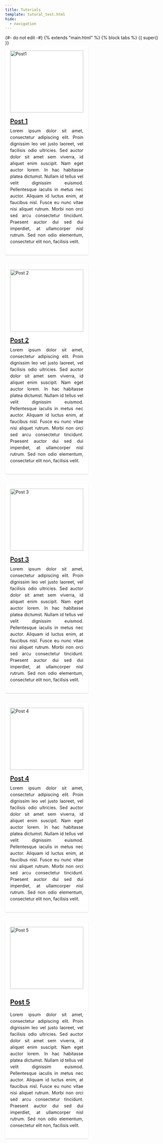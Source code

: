 ```yaml
---
title: Tutorials
template: tutoral_test.html
hide:
  - navigation
---
```



<html>
  {#-
    do not edit
  -#}
  {% extends "main.html" %}
  {% block tabs %}
    {{ super() }}
<head>
  <link rel="stylesheet" href="https://cdnjs.cloudflare.com/ajax/libs/font-awesome/4.7.0/css/font-awesome.min.css">
  <link rel="stylesheet" href="https://cdnjs.cloudflare.com/ajax/libs/bulma/0.9.1/css/bulma.min.css">
  <style>
    .hero {
      background: linear-gradient(rgba(0, 0, 0, 0.5), rgba(0, 0, 0, 0.5)), url("https://source.unsplash.com/1600x900");
      background-size: cover;
      color: white;
    }
    .hero-body {
      align-items: flex-start;
      display: flex;
      flex-direction: column;
      justify-content: center;
      padding: 3rem 1.5rem;
    }
    .hero-title {
      font-size: 3rem;
      line-height: 1.2;
      margin-bottom: 1rem;
      text-shadow: 0 2px 3px rgba(0, 0, 0, 0.5);
    }
    .hero-subtitle {
      font-size: 1.5rem;
      line-height: 1.4;
      margin-bottom: 1.5rem;
      text-shadow: 0 2px 3px rgba(0, 0, 0, 0.5);
    }
    .posts {
      display: flex;
      flex-wrap: wrap;
      justify-content: space-between;
      margin: -1rem -1rem 2rem;
    }
    .post {
      background-color: white;
      box-shadow: 0 2px 3px rgba(0, 0, 0, 0.1);
      margin: 1rem;
      padding: 1rem;
      width: calc(50% - 2rem);
    }
    .post-image {
      height: 200px;
      object-fit: cover;
      width: 100%;
    }
    .post-title {
      font-size: 1.25rem;
      font-weight: 600;
      margin: 1rem 0 0.5rem;
    }
    .post-excerpt {
      font-size: 0.875rem;
      line-height: 1.5;
      margin: 0.5rem 0 1rem;
      text-align: justify;
    }
  </style>
</head>
<body>
  <!-- <section class="hero is-medium">
    <div class="hero-body">
      <h1 class="hero-title">Blog</h1>
      <h2 class="hero-subtitle">Latest posts</h2>
    </div>
  </section> -->
  <section class="section">
    <div class="container">
      <div class="posts">
        <article class="post">
          <a href="/posts/post-1">
            <img class="post-image" src="/images/post-1.jpg" alt="Post1">
          </a>
          <h2 class="post-title">
            <a href="/posts/post-1">Post 1</a>
          </h2>
          <p class="post-excerpt">Lorem ipsum dolor sit amet, consectetur adipiscing elit. Proin dignissim leo vel justo laoreet, vel facilisis odio ultricies. Sed auctor dolor sit amet sem viverra, id aliquet enim suscipit. Nam eget auctor lorem. In hac habitasse platea dictumst. Nullam id tellus vel velit dignissim euismod. Pellentesque iaculis in metus nec auctor. Aliquam id luctus enim, at faucibus nisl. Fusce eu nunc vitae nisi aliquet rutrum. Morbi non orci sed arcu consectetur tincidunt. Praesent auctor dui sed dui imperdiet, at ullamcorper nisl rutrum. Sed non odio elementum, consectetur elit non, facilisis velit.</p>
        </article>
        <article class="post">
          <a href="/posts/post-2">
            <img class="post-image" src="/images/post-2.jpg" alt="Post 2">
          </a>
          <h2 class="post-title">
            <a href="/posts/post-2">Post 2</a>
          </h2>
          <p class="post-excerpt">Lorem ipsum dolor sit amet, consectetur adipiscing elit. Proin dignissim leo vel justo laoreet, vel facilisis odio ultricies. Sed auctor dolor sit amet sem viverra, id aliquet enim suscipit. Nam eget auctor lorem. In hac habitasse platea dictumst. Nullam id tellus vel velit dignissim euismod. Pellentesque iaculis in metus nec auctor. Aliquam id luctus enim, at faucibus nisl. Fusce eu nunc vitae nisi aliquet rutrum. Morbi non orci sed arcu consectetur tincidunt. Praesent auctor dui sed dui imperdiet, at ullamcorper nisl rutrum. Sed non odio elementum, consectetur elit non, facilisis velit.</p>
        </article>
        <article class="post">
          <a href="/posts/post-3">
            <img class="post-image" src="/images/post-3.jpg" alt="Post 3">
          </a>
          <h2 class="post-title">
            <a href="/posts/post-3">Post 3</a>
          </h2>
          <p class="post-excerpt">Lorem ipsum dolor sit amet, consectetur adipiscing elit. Proin dignissim leo vel justo laoreet, vel facilisis odio ultricies. Sed auctor dolor sit amet sem viverra, id aliquet enim suscipit. Nam eget auctor lorem. In hac habitasse platea dictumst. Nullam id tellus vel velit dignissim euismod. Pellentesque iaculis in metus nec auctor. Aliquam id luctus enim, at faucibus nisl. Fusce eu nunc vitae nisi aliquet rutrum. Morbi non orci sed arcu consectetur tincidunt. Praesent auctor dui sed dui imperdiet, at ullamcorper nisl rutrum. Sed non odio elementum, consectetur elit non, facilisis velit.</p>
        </article>
        <article class="post">
          <a href="/posts/post-4">
            <img class="post-image" src="/images/post-4.jpg" alt="Post 4">
          </a>
          <h2 class="post-title">
            <a href="/posts/post-4">Post 4</a>
          </h2>
          <p class="post-excerpt">Lorem ipsum dolor sit amet, consectetur adipiscing elit. Proin dignissim leo vel justo laoreet, vel facilisis odio ultricies. Sed auctor dolor sit amet sem viverra, id aliquet enim suscipit. Nam eget auctor lorem. In hac habitasse platea dictumst. Nullam id tellus vel velit dignissim euismod. Pellentesque iaculis in metus nec auctor. Aliquam id luctus enim, at faucibus nisl. Fusce eu nunc vitae nisi aliquet rutrum. Morbi non orci sed arcu consectetur tincidunt. Praesent auctor dui sed dui imperdiet, at ullamcorper nisl rutrum. Sed non odio elementum, consectetur elit non, facilisis velit.</p>
        </article>
        <article class="post">
          <a href="/posts/post-5">
            <img class="post-image" src="/images/post-5.jpg" alt="Post 5">
          </a>
          <h2 class
          class="post-title">
          <a href="/posts/post-5">Post 5</a>
        </h2>
        <p class="post-excerpt">Lorem ipsum dolor sit amet, consectetur adipiscing elit. Proin dignissim leo vel justo laoreet, vel facilisis odio ultricies. Sed auctor dolor sit amet sem viverra, id aliquet enim suscipit. Nam eget auctor lorem. In hac habitasse platea dictumst. Nullam id tellus vel velit dignissim euismod. Pellentesque iaculis in metus nec auctor. Aliquam id luctus enim, at faucibus nisl. Fusce eu nunc vitae nisi aliquet rutrum. Morbi non orci sed arcu consectetur tincidunt. Praesent auctor dui sed dui imperdiet, at ullamcorper nisl rutrum. Sed non odio elementum, consectetur elit non, facilisis velit.</p>
      </article>
    </div>
  </div>
</section>
</body>
</html>



